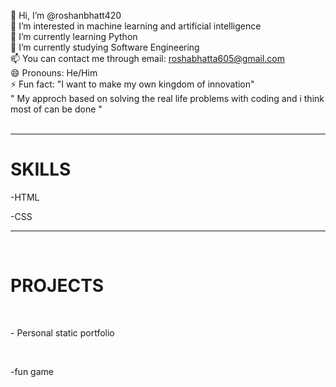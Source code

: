 👋 Hi, I’m @roshanbhatt420<br>
👀 I’m interested in machine learning and artificial intelligence<br>
🌱 I’m currently learning Python<br>
🌱 I’m currently studying Software Engineering<br>
📫 You can contact me through email: roshabhatta605@gmail.com<br>
😄 Pronouns: He/Him<br>
⚡ Fun fact: "I want to make my own kingdom of innovation"<br>
" My approch based  on solving the real life problems with  coding and i think most of can be done "
<br>
<br>
<hr>
<h1>SKILLS</h1>
<p>-HTML</p>
<P>-CSS</P>
<hr>
<br>
<h1>PROJECTS</h1>
<br>
<p>- Personal static portfolio  </p>
<br>
<p>-fun game</p>
